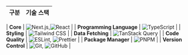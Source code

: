 | 구분 | 기술 스택 |
|---|---|

| **Core** | ![Next.js](https://img.shields.io/badge/Next.js-000000?style=for-the-badge&logo=nextdotjs&logoColor=white),![React](https://img.shields.io/badge/React-61DAFB?style=for-the-badge&logo=react&logoColor=black) |
| **Programming Language** | ![TypeScript](https://img.shields.io/badge/TypeScript-3178C6?style=for-the-badge&logo=typescript&logoColor=white) |
| **Styling** | ![Tailwind CSS](https://img.shields.io/badge/Tailwind_CSS-06B6D4?style=for-the-badge&logo=tailwind-css&logoColor=white) |
| **Data Fetching** | ![TanStack Query](https://img.shields.io/badge/TanStack_Query-FF4154?style=for-the-badge&logo=reactquery&logoColor=white) |
| **Code Quality** | ![ESLint](https://img.shields.io/badge/ESLint-4B32C3?style=for-the-badge&logo=eslint&logoColor=white), ![Prettier](https://img.shields.io/badge/Prettier-F7B93E?style=for-the-badge&logo=prettier&logoColor=black) |
| **Package Manager** | ![PNPM](https://img.shields.io/badge/PNPM-F69220?style=for-the-badge&logo=pnpm&logoColor=white) |
| **Version Control** | ![Git](https://img.shields.io/badge/Git-F05032?style=for-the-badge&logo=git&logoColor=white), ![GitHub](https://img.shields.io/badge/GitHub-181717?style=for-the-badge&logo=github&logoColor=white) |

